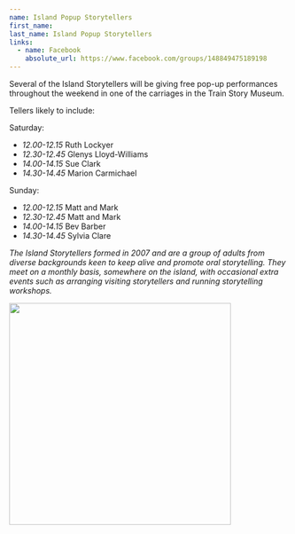 ```yaml
---
name: Island Popup Storytellers
first_name: 
last_name: Island Popup Storytellers
links:
  - name: Facebook
    absolute_url: https://www.facebook.com/groups/148849475189198
---
```


Several of the Island Storytellers will be giving free pop-up performances throughout the weekend in one of the carriages in the Train Story Museum.

Tellers likely to include:

Saturday:

- *12.00-12.15* Ruth Lockyer
- *12.30-12.45* Glenys Lloyd-Williams
- *14.00-14.15* Sue Clark
- *14.30-14.45* Marion Carmichael

Sunday:

- *12.00-12.15* Matt and Mark
- *12.30-12.45* Matt and Mark
- *14.00-14.15* Bev Barber
- *14.30-14.45* Sylvia Clare


*The Island Storytellers formed in 2007 and are a group of adults from diverse backgrounds keen to keep alive and promote oral storytelling. They meet on a monthly basis, somewhere on the island, with occasional extra events such as arranging visiting storytellers and running storytelling workshops.*

<img src="../../assets/images/island_storytellers.jpg" width=400 />
